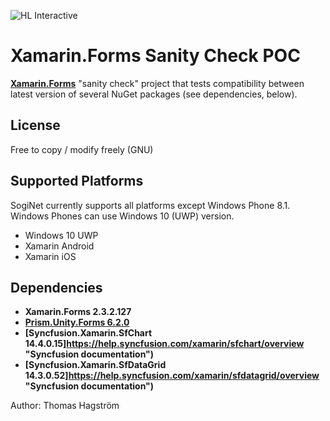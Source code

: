 ![HL Interactive](https://dl.dropboxusercontent.com/u/1027259/HLi.Signature.DVDs.jpg)

# Xamarin.Forms Sanity Check POC #
**[Xamarin.Forms](https://www.xamarin.com/forms "Forms on xamarin.com")** "sanity check" project that tests compatibility between latest version of several NuGet packages (see dependencies, below).

## License ##
Free to copy / modify freely (GNU)

## Supported Platforms ##
SogiNet currently supports all platforms except Windows Phone 8.1. Windows Phones can use Windows 10 (UWP) version.  

* Windows 10 UWP
* Xamarin Android
* Xamarin iOS

## Dependencies ##

* **Xamarin.Forms 2.3.2.127**
* **[Prism.Unity.Forms 6.2.0](https://github.com/PrismLibrary/Prism "Prism on GitHub")**
* **[Syncfusion.Xamarin.SfChart 14.4.0.15]https://help.syncfusion.com/xamarin/sfchart/overview "Syncfusion documentation")**
* **[Syncfusion.Xamarin.SfDataGrid 14.3.0.52]https://help.syncfusion.com/xamarin/sfdatagrid/overview "Syncfusion documentation")**


Author: Thomas Hagström  
